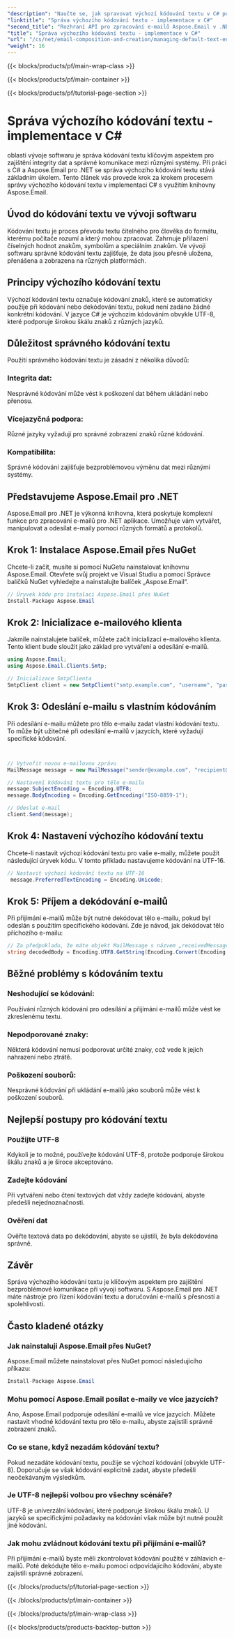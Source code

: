 ```yaml
---
"description": "Naučte se, jak spravovat výchozí kódování textu v C# pomocí Aspose.Email pro .NET. Postupujte podle podrobných pokynů se zdrojovým kódem a zajistěte přesnou datovou komunikaci."
"linktitle": "Správa výchozího kódování textu - implementace v C#"
"second_title": "Rozhraní API pro zpracování e-mailů Aspose.Email v .NET"
"title": "Správa výchozího kódování textu - implementace v C#"
"url": "/cs/net/email-composition-and-creation/managing-default-text-encoding-csharp-implementation/"
"weight": 16
---
```


{{< blocks/products/pf/main-wrap-class >}}

{{< blocks/products/pf/main-container >}}

{{< blocks/products/pf/tutorial-page-section >}}

# Správa výchozího kódování textu - implementace v C#


oblasti vývoje softwaru je správa kódování textu klíčovým aspektem pro zajištění integrity dat a správné komunikace mezi různými systémy. Při práci s C# a Aspose.Email pro .NET se správa výchozího kódování textu stává základním úkolem. Tento článek vás provede krok za krokem procesem správy výchozího kódování textu v implementaci C# s využitím knihovny Aspose.Email.


## Úvod do kódování textu ve vývoji softwaru

Kódování textu je proces převodu textu čitelného pro člověka do formátu, kterému počítače rozumí a který mohou zpracovat. Zahrnuje přiřazení číselných hodnot znakům, symbolům a speciálním znakům. Ve vývoji softwaru správné kódování textu zajišťuje, že data jsou přesně uložena, přenášena a zobrazena na různých platformách.

## Principy výchozího kódování textu

Výchozí kódování textu označuje kódování znaků, které se automaticky použije při kódování nebo dekódování textu, pokud není zadáno žádné konkrétní kódování. V jazyce C# je výchozím kódováním obvykle UTF-8, které podporuje širokou škálu znaků z různých jazyků.

## Důležitost správného kódování textu

Použití správného kódování textu je zásadní z několika důvodů:
### Integrita dat:
Nesprávné kódování může vést k poškození dat během ukládání nebo přenosu.
### Vícejazyčná podpora: 
Různé jazyky vyžadují pro správné zobrazení znaků různé kódování.
### Kompatibilita:
Správné kódování zajišťuje bezproblémovou výměnu dat mezi různými systémy.

## Představujeme Aspose.Email pro .NET

Aspose.Email pro .NET je výkonná knihovna, která poskytuje komplexní funkce pro zpracování e-mailů pro .NET aplikace. Umožňuje vám vytvářet, manipulovat a odesílat e-maily pomocí různých formátů a protokolů.

## Krok 1: Instalace Aspose.Email přes NuGet

Chcete-li začít, musíte si pomocí NuGetu nainstalovat knihovnu Aspose.Email. Otevřete svůj projekt ve Visual Studiu a pomocí Správce balíčků NuGet vyhledejte a nainstalujte balíček „Aspose.Email“.

```csharp
// Úryvek kódu pro instalaci Aspose.Email přes NuGet
Install-Package Aspose.Email
```

## Krok 2: Inicializace e-mailového klienta

Jakmile nainstalujete balíček, můžete začít inicializací e-mailového klienta. Tento klient bude sloužit jako základ pro vytváření a odesílání e-mailů.

```csharp
using Aspose.Email;
using Aspose.Email.Clients.Smtp;

// Inicializace SmtpClienta
SmtpClient client = new SmtpClient("smtp.example.com", "username", "password");
```

## Krok 3: Odeslání e-mailu s vlastním kódováním

Při odesílání e-mailu můžete pro tělo e-mailu zadat vlastní kódování textu. To může být užitečné při odesílání e-mailů v jazycích, které vyžadují specifické kódování.

```csharp


// Vytvořit novou e-mailovou zprávu
MailMessage message = new MailMessage("sender@example.com", "recipient@example.com", "Subject", "Body");

// Nastavení kódování textu pro tělo e-mailu
message.SubjectEncoding = Encoding.UTF8;
message.BodyEncoding = Encoding.GetEncoding("ISO-8859-1");

// Odeslat e-mail
client.Send(message);
```

## Krok 4: Nastavení výchozího kódování textu

Chcete-li nastavit výchozí kódování textu pro vaše e-maily, můžete použít následující úryvek kódu. V tomto příkladu nastavujeme kódování na UTF-16.

```csharp
// Nastavit výchozí kódování textu na UTF-16
 message.PreferredTextEncoding = Encoding.Unicode;
```

## Krok 5: Příjem a dekódování e-mailů

Při přijímání e-mailů může být nutné dekódovat tělo e-mailu, pokud byl odeslán s použitím specifického kódování. Zde je návod, jak dekódovat tělo příchozího e-mailu:

```csharp
// Za předpokladu, že máte objekt MailMessage s názvem „receivedMessage“
string decodedBody = Encoding.UTF8.GetString(Encoding.Convert(Encoding.GetEncoding("ISO-8859-1"), Encoding.UTF8, Encoding.GetEncoding("ISO-8859-1").GetBytes(receivedMessage.Body)));
```

## Běžné problémy s kódováním textu

### Neshodující se kódování: 
Používání různých kódování pro odesílání a přijímání e-mailů může vést ke zkreslenému textu.
### Nepodporované znaky:
Některá kódování nemusí podporovat určité znaky, což vede k jejich nahrazení nebo ztrátě.
### Poškození souborů: 
Nesprávné kódování při ukládání e-mailů jako souborů může vést k poškození souborů.

## Nejlepší postupy pro kódování textu

### Použijte UTF-8 
 Kdykoli je to možné, používejte kódování UTF-8, protože podporuje širokou škálu znaků a je široce akceptováno.
### Zadejte kódování 
 Při vytváření nebo čtení textových dat vždy zadejte kódování, abyste předešli nejednoznačnosti.
### Ověření dat 
 Ověřte textová data po dekódování, abyste se ujistili, že byla dekódována správně.

## Závěr

Správa výchozího kódování textu je klíčovým aspektem pro zajištění bezproblémové komunikace při vývoji softwaru. S Aspose.Email pro .NET máte nástroje pro řízení kódování textu a doručování e-mailů s přesností a spolehlivostí.

## Často kladené otázky

### Jak nainstaluji Aspose.Email přes NuGet?

Aspose.Email můžete nainstalovat přes NuGet pomocí následujícího příkazu:
```csharp
Install-Package Aspose.Email
```

### Mohu pomocí Aspose.Email posílat e-maily ve více jazycích?

Ano, Aspose.Email podporuje odesílání e-mailů ve více jazycích. Můžete nastavit vhodné kódování textu pro tělo e-mailu, abyste zajistili správné zobrazení znaků.

### Co se stane, když nezadám kódování textu?

Pokud nezadáte kódování textu, použije se výchozí kódování (obvykle UTF-8). Doporučuje se však kódování explicitně zadat, abyste předešli neočekávaným výsledkům.

### Je UTF-8 nejlepší volbou pro všechny scénáře?

UTF-8 je univerzální kódování, které podporuje širokou škálu znaků. U jazyků se specifickými požadavky na kódování však může být nutné použít jiné kódování.

### Jak mohu zvládnout kódování textu při přijímání e-mailů?

Při přijímání e-mailů byste měli zkontrolovat kódování použité v záhlavích e-mailů. Poté dekódujte tělo e-mailu pomocí odpovídajícího kódování, abyste zajistili správné zobrazení.

{{< /blocks/products/pf/tutorial-page-section >}}

{{< /blocks/products/pf/main-container >}}

{{< /blocks/products/pf/main-wrap-class >}}

{{< blocks/products/products-backtop-button >}}